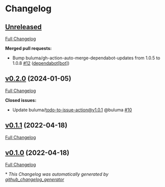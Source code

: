 # Changelog

## [Unreleased](https://github.com/buluma/ansible-role-obsproject/tree/HEAD)

[Full Changelog](https://github.com/buluma/ansible-role-obsproject/compare/v0.2.0...HEAD)

**Merged pull requests:**

- Bump buluma/gh-action-auto-merge-dependabot-updates from 1.0.5 to 1.0.8 [\#12](https://github.com/buluma/ansible-role-obsproject/pull/12) ([dependabot[bot]](https://github.com/apps/dependabot))

## [v0.2.0](https://github.com/buluma/ansible-role-obsproject/tree/v0.2.0) (2024-01-05)

[Full Changelog](https://github.com/buluma/ansible-role-obsproject/compare/v0.1.1...v0.2.0)

**Closed issues:**

- Update buluma/todo-to-issue-action@v1.0.1 @buluma [\#10](https://github.com/buluma/ansible-role-obsproject/issues/10)

## [v0.1.1](https://github.com/buluma/ansible-role-obsproject/tree/v0.1.1) (2022-04-18)

[Full Changelog](https://github.com/buluma/ansible-role-obsproject/compare/v0.1.0...v0.1.1)

## [v0.1.0](https://github.com/buluma/ansible-role-obsproject/tree/v0.1.0) (2022-04-18)

[Full Changelog](https://github.com/buluma/ansible-role-obsproject/compare/6348a69af12d98412bcfd82cbc8ae21400a91bc7...v0.1.0)



\* *This Changelog was automatically generated by [github_changelog_generator](https://github.com/github-changelog-generator/github-changelog-generator)*
